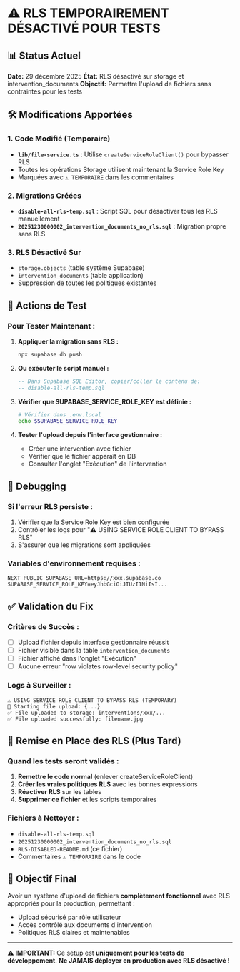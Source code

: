 # ⚠️ RLS TEMPORAIREMENT DÉSACTIVÉ POUR TESTS

## 📊 Status Actuel

**Date:** 29 décembre 2025
**État:** RLS désactivé sur storage et intervention_documents
**Objectif:** Permettre l'upload de fichiers sans contraintes pour les tests

## 🛠️ Modifications Apportées

### 1. **Code Modifié (Temporaire)**
- **`lib/file-service.ts`** : Utilise `createServiceRoleClient()` pour bypasser RLS
- Toutes les opérations Storage utilisent maintenant la Service Role Key
- Marquées avec `⚠️ TEMPORAIRE` dans les commentaires

### 2. **Migrations Créées**
- **`disable-all-rls-temp.sql`** : Script SQL pour désactiver tous les RLS manuellement
- **`20251230000002_intervention_documents_no_rls.sql`** : Migration propre sans RLS

### 3. **RLS Désactivé Sur**
- `storage.objects` (table système Supabase)
- `intervention_documents` (table application)
- Suppression de toutes les politiques existantes

## 🚀 Actions de Test

### **Pour Tester Maintenant :**

1. **Appliquer la migration sans RLS :**
   ```bash
   npx supabase db push
   ```

2. **Ou exécuter le script manuel :**
   ```sql
   -- Dans Supabase SQL Editor, copier/coller le contenu de:
   -- disable-all-rls-temp.sql
   ```

3. **Vérifier que SUPABASE_SERVICE_ROLE_KEY est définie :**
   ```bash
   # Vérifier dans .env.local
   echo $SUPABASE_SERVICE_ROLE_KEY
   ```

4. **Tester l'upload depuis l'interface gestionnaire :**
   - Créer une intervention avec fichier
   - Vérifier que le fichier apparaît en DB
   - Consulter l'onglet "Exécution" de l'intervention

## 🔧 Debugging

### **Si l'erreur RLS persiste :**
1. Vérifier que la Service Role Key est bien configurée
2. Contrôler les logs pour "⚠️ USING SERVICE ROLE CLIENT TO BYPASS RLS"
3. S'assurer que les migrations sont appliquées

### **Variables d'environnement requises :**
```env
NEXT_PUBLIC_SUPABASE_URL=https://xxx.supabase.co
SUPABASE_SERVICE_ROLE_KEY=eyJhbGciOiJIUzI1NiIsI...
```

## ✅ Validation du Fix

### **Critères de Succès :**
- [ ] Upload fichier depuis interface gestionnaire réussit
- [ ] Fichier visible dans la table `intervention_documents`
- [ ] Fichier affiché dans l'onglet "Exécution"
- [ ] Aucune erreur "row violates row-level security policy"

### **Logs à Surveiller :**
```
⚠️ USING SERVICE ROLE CLIENT TO BYPASS RLS (TEMPORARY)
📁 Starting file upload: {...}
✅ File uploaded to storage: interventions/xxx/...
✅ File uploaded successfully: filename.jpg
```

## 🔄 Remise en Place des RLS (Plus Tard)

### **Quand les tests seront validés :**

1. **Remettre le code normal** (enlever createServiceRoleClient)
2. **Créer les vraies politiques RLS** avec les bonnes expressions
3. **Réactiver RLS** sur les tables
4. **Supprimer ce fichier** et les scripts temporaires

### **Fichiers à Nettoyer :**
- `disable-all-rls-temp.sql`
- `20251230000002_intervention_documents_no_rls.sql`
- `RLS-DISABLED-README.md` (ce fichier)
- Commentaires `⚠️ TEMPORAIRE` dans le code

## 🎯 Objectif Final

Avoir un système d'upload de fichiers **complètement fonctionnel** avec RLS appropriés pour la production, permettant :

- Upload sécurisé par rôle utilisateur
- Accès contrôlé aux documents d'intervention
- Politiques RLS claires et maintenables

---

**⚠️ IMPORTANT:** Ce setup est **uniquement pour les tests de développement**.
**Ne JAMAIS déployer en production avec RLS désactivé !**